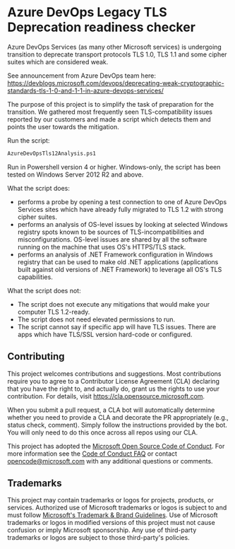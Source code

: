 # Azure DevOps Legacy TLS Deprecation readiness checker

Azure DevOps Services (as many other Microsoft services) is undergoing transition to deprecate transport protocols TLS 1.0, TLS 1.1 and some cipher suites which are considered weak.

See announcement from Azure DevOps team here: https://devblogs.microsoft.com/devops/deprecating-weak-cryptographic-standards-tls-1-0-and-1-1-in-azure-devops-services/

The purpose of this project is to simplify the task of preparation for the transition.
We gathered most frequently seen TLS-compatibility issues reported by our customers and made a script which detects them and points the user towards the mitigation.


Run the script:
```ps
AzureDevOpsTls12Analysis.ps1
````
Run in Powershell version 4 or higher. Windows-only, the script has been tested on Windows Server 2012 R2 and above.

What the script does:
- performs a probe by opening a test connection to one of Azure DevOps Services sites which have already fully migrated to TLS 1.2 with strong cipher suites.
- performs an analysis of OS-level issues by looking at selected Windows registry spots known to be sources of TLS-incompatibilities and misconfigurations. OS-level issues are shared by all the software running on the machine that uses OS's HTTPS/TLS stack.
- performs an analysis of .NET Framework configuration in Windows registry that can be used to make old .NET applications (applications built against old versions of .NET Framework) to leverage all OS's TLS capabilities. 

What the script does not:
- The script does not execute any mitigations that would make your computer TLS 1.2-ready.
- The script does not need elevated permissions to run.
- The script cannot say if specific app will have TLS issues. There are apps which have TLS/SSL version hard-code or configured. 

## Contributing

This project welcomes contributions and suggestions.  Most contributions require you to agree to a
Contributor License Agreement (CLA) declaring that you have the right to, and actually do, grant us
the rights to use your contribution. For details, visit https://cla.opensource.microsoft.com.

When you submit a pull request, a CLA bot will automatically determine whether you need to provide
a CLA and decorate the PR appropriately (e.g., status check, comment). Simply follow the instructions
provided by the bot. You will only need to do this once across all repos using our CLA.

This project has adopted the [Microsoft Open Source Code of Conduct](https://opensource.microsoft.com/codeofconduct/).
For more information see the [Code of Conduct FAQ](https://opensource.microsoft.com/codeofconduct/faq/) or
contact [opencode@microsoft.com](mailto:opencode@microsoft.com) with any additional questions or comments.

## Trademarks

This project may contain trademarks or logos for projects, products, or services. Authorized use of Microsoft 
trademarks or logos is subject to and must follow 
[Microsoft's Trademark & Brand Guidelines](https://www.microsoft.com/en-us/legal/intellectualproperty/trademarks/usage/general).
Use of Microsoft trademarks or logos in modified versions of this project must not cause confusion or imply Microsoft sponsorship.
Any use of third-party trademarks or logos are subject to those third-party's policies.
